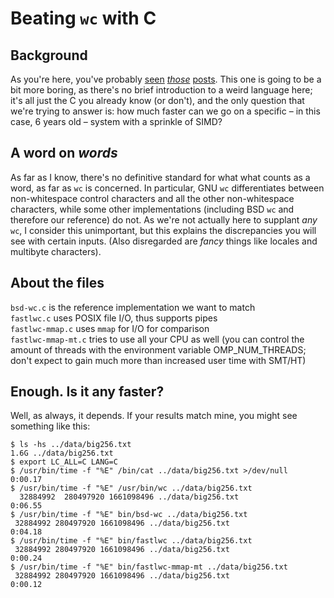 # Beating ``wc`` with C

## Background

As you're here, you've probably [seen](https://chrispenner.ca/posts/wc)
*[those](https://ummaycoc.github.io/wc.apl/)*
[posts](https://futhark-lang.org/blog/2019-10-25-beating-c-with-futhark-on-gpu.html).
This one is going to be a bit more boring, as there's no brief introduction to
a weird language here; it's all just the C you already know (or don't),
and the only question that we're trying to answer is: how much faster can we go
on a specific – in this case, 6 years old – system with a sprinkle of SIMD?

## A word on *words*

As far as I know, there's no definitive standard for what what counts as a
word, as far as ``wc`` is concerned. In particular, GNU ``wc`` differentiates
between non-whitespace control characters and all the other non-whitespace
characters, while some other implementations (including BSD ``wc`` and
therefore our reference) do not. As we're not actually here to
supplant *any* ``wc``, I consider this unimportant, but this explains the
discrepancies you will see with certain inputs. (Also disregarded are *fancy*
things like locales and multibyte characters).

## About the files

``bsd-wc.c`` is the reference implementation we want to match  
``fastlwc.c`` uses POSIX file I/O, thus supports pipes  
``fastlwc-mmap.c`` uses ``mmap`` for I/O for comparison  
``fastlwc-mmap-mt.c`` tries to use all your CPU as well (you can control the
amount of threads with the environment variable OMP_NUM_THREADS; don't expect
to gain much more than increased user time with SMT/HT)

## Enough. Is it any faster?

Well, as always, it depends. If your results match mine, you might see
something like this:

```
$ ls -hs ../data/big256.txt
1.6G ../data/big256.txt
$ export LC_ALL=C LANG=C
$ /usr/bin/time -f "%E" /bin/cat ../data/big256.txt >/dev/null
0:00.17
$ /usr/bin/time -f "%E" /usr/bin/wc ../data/big256.txt 
  32884992  280497920 1661098496 ../data/big256.txt
0:06.55
$ /usr/bin/time -f "%E" bin/bsd-wc ../data/big256.txt 
 32884992 280497920 1661098496 ../data/big256.txt
0:04.18
$ /usr/bin/time -f "%E" bin/fastlwc ../data/big256.txt 
 32884992 280497920 1661098496 ../data/big256.txt
0:00.24
$ /usr/bin/time -f "%E" bin/fastlwc-mmap-mt ../data/big256.txt 
 32884992 280497920 1661098496 ../data/big256.txt
0:00.12
```
